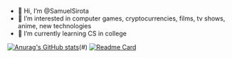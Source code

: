 - 👋 Hi, I’m @SamuelSirota
- 👀 I’m interested in computer games, cryptocurrencies, films, tv shows, anime, new technologies
- 🌱 I’m currently learning CS in college

<!---
SamuelSirota/SamuelSirota is a ✨ special ✨ repository because its `README.md` (this file) appears on your GitHub profile.
You can click the Preview link to take a look at your changes.
--->
[![Anurag's GitHub stats](https://github-readme-stats.vercel.app/api?username=SamuelSirota&hide=issues,stars&count_private=true&show_icons=true&theme=tokyonight&include_all_commits=true&include_all_contributions=true
)](https://github.com/anuraghazra/github-readme-stats)(#)
[![Readme Card](https://github-readme-stats.vercel.app/api/pin/?username=SamuelSirota&repo=SamuelSirota&show_owner=true&theme=tokyonight)](https://github.com/SamuelSirota/SamuelSirota)
